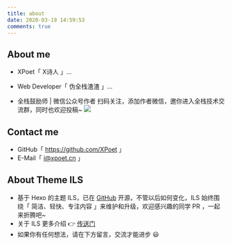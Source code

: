 ```yaml
---
title: about
date: 2020-03-19 14:59:53
comments: true
---
```

## About me
- XPoet「 X诗人 」...

- Web Developer「 伪全栈渣渣 」...

- 全栈鼓励师 | 微信公众号作者
  扫码关注，添加作者微信，邀你进入全栈技术交流群，同时也欢迎投稿~
  ![](https://user-images.githubusercontent.com/24516169/89018889-1962bd80-d34f-11ea-88ee-ed4f3a63c2e5.png)


## Contact me
- GitHub「 https://github.com/XPoet 」
- E-Mail「 i@xpoet.cn 」

## About Theme ILS
- 基于 Hexo 的主题 ILS，已在 [GitHub](https://github.com/XPoet/hexo-theme-ils) 开源，不管以后如何变化，ILS 始终围绕「 简洁、轻快、专注内容 」来维护和升级，欢迎感兴趣的同学 PR ，一起来折腾吧~   
- 关于 ILS 更多介绍 👉 [传送门](/2020/04/千呼万唤始出来，Hexo主题ILS正式发布/)
- 如果你有任何想法，请在下方留言，交流才能进步 😃
